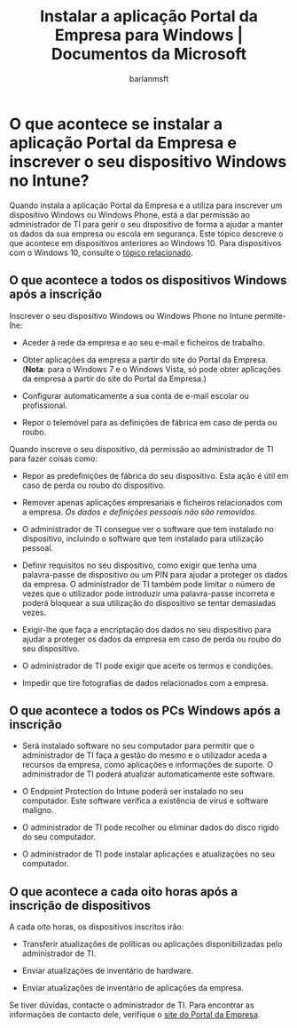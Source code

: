 ﻿---
title: "Instalar a aplicação Portal da Empresa para Windows | Documentos da Microsoft"
description: 
keywords: 
author: barlanmsft
ms.author: barlan
manager: angrobe
ms.date: 01/23/2017
ms.topic: article
ms.prod: 
ms.service: microsoft-intune
ms.technology: 
ms.assetid: d65e3452-5bbf-4d26-a06e-401ddcc47f39
searchScope: User help
ROBOTS: 
ms.reviewer: priyar
ms.suite: ems
ms.custom: intune-enduser
ms.openlocfilehash: 052de47e19f4e171428ee22b4701ed516461231f
ms.sourcegitcommit: 34cfebfc1d8b81032f4d41869d74dda559e677e2
ms.translationtype: HT
ms.contentlocale: pt-PT
ms.lasthandoff: 07/01/2017
---
# <a name="what-happens-if-you-install-the-company-portal-app-and-enroll-your-windows-device-in-intune"></a>O que acontece se instalar a aplicação Portal da Empresa e inscrever o seu dispositivo Windows no Intune?

Quando instala a aplicação Portal da Empresa e a utiliza para inscrever um dispositivo Windows ou Windows Phone, está a dar permissão ao administrador de TI para gerir o seu dispositivo de forma a ajudar a manter os dados da sua empresa ou escola em segurança. Este tópico descreve o que acontece em dispositivos anteriores ao Windows 10. Para dispositivos com o Windows 10, consulte o [tópico relacionado](what-happens-if-you-install-the-company-portal-app-and-enroll-your-device-in-intune-windows10.md).

## <a name="what-happens-to-all-windows-devices-after-enrollment"></a>O que acontece a todos os dispositivos Windows após a inscrição
Inscrever o seu dispositivo Windows ou Windows Phone no Intune permite-lhe:

-   Aceder à rede da empresa e ao seu e-mail e ficheiros de trabalho.

-   Obter aplicações da empresa a partir do site do Portal da Empresa. (__Nota__: para o Windows 7 e o Windows Vista, só pode obter aplicações da empresa a partir do site do Portal da Empresa.)

-   Configurar automaticamente a sua conta de e-mail escolar ou profissional.

-   Repor o telemóvel para as definições de fábrica em caso de perda ou roubo.

Quando inscreve o seu dispositivo, dá permissão ao administrador de TI para fazer coisas como:

-   Repor as predefinições de fábrica do seu dispositivo. Esta ação é útil em caso de perda ou roubo do dispositivo.

-   Remover apenas aplicações empresariais e ficheiros relacionados com a empresa. *Os dados e definições pessoais não são removidos.*

-   O administrador de TI consegue ver o software que tem instalado no dispositivo, incluindo o software que tem instalado para utilização pessoal.

-   Definir requisitos no seu dispositivo, como exigir que tenha uma palavra-passe de dispositivo ou um PIN para ajudar a proteger os dados da empresa. O administrador de TI também pode limitar o número de vezes que o utilizador pode introduzir uma palavra-passe incorreta e poderá bloquear a sua utilização do dispositivo se tentar demasiadas vezes.

-   Exigir-lhe que faça a encriptação dos dados no seu dispositivo para ajudar a proteger os dados da empresa em caso de perda ou roubo do seu dispositivo.

-   O administrador de TI pode exigir que aceite os termos e condições.

-   Impedir que tire fotografias de dados relacionados com a empresa.

## <a name="what-happens-to-all-windows-pcs-after-enrollment"></a>O que acontece a todos os PCs Windows após a inscrição

-  Será instalado software no seu computador para permitir que o administrador de TI faça a gestão do mesmo e o utilizador aceda a recursos da empresa, como aplicações e informações de suporte. O administrador de TI poderá atualizar automaticamente este software.

-  O Endpoint Protection do Intune poderá ser instalado no seu computador. Este software verifica a existência de vírus e software maligno.

-  O administrador de TI pode recolher ou eliminar dados do disco rígido do seu computador.

-  O administrador de TI pode instalar aplicações e atualizações no seu computador.

## <a name="what-happens-every-eight-hours-after-device-enrollment"></a>O que acontece a cada oito horas após a inscrição de dispositivos

A cada oito horas, os dispositivos inscritos irão:

-   Transferir atualizações de políticas ou aplicações disponibilizadas pelo administrador de TI.

-   Enviar atualizações de inventário de hardware.

-   Enviar atualizações de inventário de aplicações da empresa.

Se tiver dúvidas, contacte o administrador de TI. Para encontrar as informações de contacto dele, verifique o [site do Portal da Empresa](https://portal.manage.microsoft.com).

